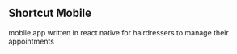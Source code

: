 ## Shortcut Mobile

mobile app written in react native for hairdressers to manage their appointments
